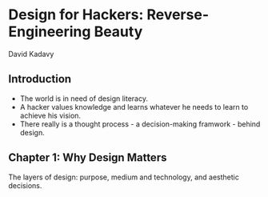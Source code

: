 # Design for Hackers: Reverse-Engineering Beauty

David Kadavy

## Introduction

- The world is in need of design literacy.
- A hacker values knowledge and learns whatever he needs to learn to achieve his vision.
- There really is a thought process - a decision-making framwork - behind design.

## Chapter 1: Why Design Matters

The layers of design: purpose, medium and technology, and aesthetic decisions.